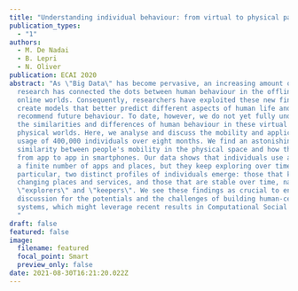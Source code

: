 ```yaml
---
title: "Understanding individual behaviour: from virtual to physical patterns"
publication_types:
  - "1"
authors:
  - M. De Nadai
  - B. Lepri
  - N. Oliver
publication: ECAI 2020
abstract: "As \"Big Data\" has become pervasive, an increasing amount of
  research has connected the dots between human behaviour in the offline and
  online worlds. Consequently, researchers have exploited these new findings to
  create models that better predict different aspects of human life and
  recommend future behaviour. To date, however, we do not yet fully understand
  the similarities and differences of human behaviour in these virtual and
  physical worlds. Here, we analyse and discuss the mobility and application
  usage of 400,000 individuals over eight months. We find an astonishing
  similarity between people's mobility in the physical space and how they move
  from app to app in smartphones. Our data shows that individuals use and visit
  a finite number of apps and places, but they keep exploring over time. In
  particular, two distinct profiles of individuals emerge: those that keep
  changing places and services, and those that are stable over time, named as
  \"explorers\" and \"keepers\". We see these findings as crucial to enrich a
  discussion for the potentials and the challenges of building human-centric AI
  systems, which might leverage recent results in Computational Social Science.
  "
draft: false
featured: false
image:
  filename: featured
  focal_point: Smart
  preview_only: false
date: 2021-08-30T16:21:20.022Z
---
```

